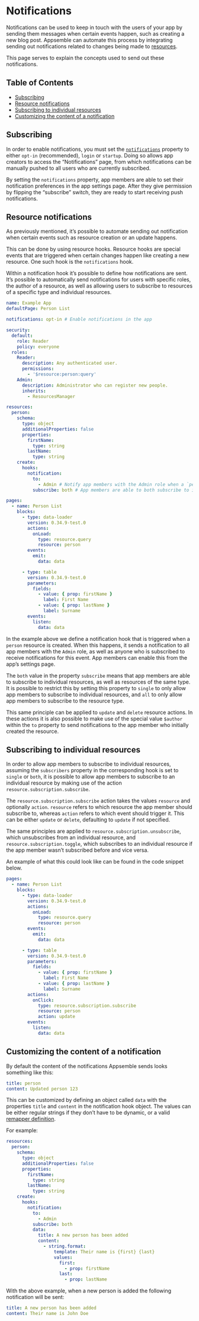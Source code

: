 # Notifications

Notifications can be used to keep in touch with the users of your app by sending them messages when
certain events happen, such as creating a new blog post. Appsemble can automate this process by
integrating sending out notifications related to changes being made to
[resources](../app/resources.md).

This page serves to explain the concepts used to send out these notifications.

## Table of Contents

- [Subscribing](#subscribing)
- [Resource notifications](#resource-notifications)
- [Subscribing to individual resources](#subscribing-to-individual-resources)
- [Customizing the content of a notification](#customizing-the-content-of-a-notification)

## Subscribing

In order to enable notifications, you must set the
[`notifications`](../reference/app.mdx#app-definition-notifications) property to either `opt-in`
(recommended), `login` or `startup`. Doing so allows app creators to access the “Notifications”
page, from which notifications can be manually pushed to all users who are currently subscribed.

By setting the `notifications` property, app members are able to set their notification preferences
in the app settings page. After they give permission by flipping the “subscribe” switch, they are
ready to start receiving push notifications.

## Resource notifications

As previously mentioned, it’s possible to automate sending out notification when certain events such
as resource creation or an update happens.

This can be done by using resource hooks. Resource hooks are special events that are triggered when
certain changes happen like creating a new resource. One such hook is the `notifications` hook.

Within a notification hook it’s possible to define how notifications are sent. It’s possible to
automatically send notifications for users with specific roles, the author of a resource, as well as
allowing users to subscribe to resources of a specific type and individual resources.

```yaml copy validate
name: Example App
defaultPage: Person List

notifications: opt-in # Enable notifications in the app

security:
  default:
    role: Reader
    policy: everyone
  roles:
    Reader:
      description: Any authenticated user.
      permissions:
        - '$resource:person:query'
    Admin:
      description: Administrator who can register new people.
      inherits:
        - ResourcesManager

resources:
  person:
    schema:
      type: object
      additionalProperties: false
      properties:
        firstName:
          type: string
        lastName:
          type: string
    create:
      hooks:
        notification:
          to:
            - Admin # Notify app members with the Admin role when a `person` resource is created.
          subscribe: both # App members are able to both subscribe to individual resources, as well as all `person` resources being created.

pages:
  - name: Person List
    blocks:
      - type: data-loader
        version: 0.34.9-test.0
        actions:
          onLoad:
            type: resource.query
            resource: person
        events:
          emit:
            data: data

      - type: table
        version: 0.34.9-test.0
        parameters:
          fields:
            - value: { prop: firstName }
              label: First Name
            - value: { prop: lastName }
              label: Surname
        events:
          listen:
            data: data
```

In the example above we define a notification hook that is triggered when a `person` resource is
created. When this happens, it sends a notification to all app members with the `Admin` role, as
well as anyone who is subscribed to receive notifications for this event. App members can enable
this from the app’s settings page.

The `both` value in the property `subscribe` means that app members are able to subscribe to
individual resources, as well as resources of the same type. It is possible to restrict this by
setting this property to `single` to only allow app members to subscribe to individual resources,
and `all` to only allow app members to subscribe to the resource type.

This same principle can be applied to `update` and `delete` resource actions. In these actions it is
also possible to make use of the special value `$author` within the `to` property to send
notifications to the app member who initially created the resource.

## Subscribing to individual resources

In order to allow app members to subscribe to individual resources, assuming the `subscribers`
property in the corresponding hook is set to `single` or `both`, it is possible to allow app members
to subscribe to an individual resource by making use of the action
`resource.subscription.subscribe`.

The `resource.subscription.subscribe` action takes the values `resource` and optionally `action`.
`resource` refers to which resource the app member should subscribe to, whereas `action` refers to
which event should trigger it. This can be either `update` or `delete`, defaulting to `update` if
not specified.

The same principles are applied to `resource.subscription.unsubscribe`, which unsubscribes from an
individual resource, and `resource.subscription.toggle`, which subscribes to an individual resource
if the app member wasn’t subscribed before and vice versa.

An example of what this could look like can be found in the code snippet below.

```yaml validate pages-snippet
pages:
  - name: Person List
    blocks:
      - type: data-loader
        version: 0.34.9-test.0
        actions:
          onLoad:
            type: resource.query
            resource: person
        events:
          emit:
            data: data

      - type: table
        version: 0.34.9-test.0
        parameters:
          fields:
            - value: { prop: firstName }
              label: First Name
            - value: { prop: lastName }
              label: Surname
        actions:
          onClick:
            type: resource.subscription.subscribe
            resource: person
            action: update
        events:
          listen:
            data: data
```

## Customizing the content of a notification

By default the content of the notifications Appsemble sends looks something like this:

```yaml
title: person
content: Updated person 123
```

This can be customized by defining an object called `data` with the properties `title` and `content`
in the notification hook object. The values can be either regular strings if they don’t have to be
dynamic, or a valid [remapper definition](../remappers/).

For example:

```yaml validate resources-snippet
resources:
  person:
    schema:
      type: object
      additionalProperties: false
      properties:
        firstName:
          type: string
        lastName:
          type: string
    create:
      hooks:
        notification:
          to:
            - Admin
          subscribe: both
          data:
            title: A new person has been added
            content:
              - string.format:
                  template: Their name is {first} {last}
                  values:
                    first:
                      - prop: firstName
                    last:
                      - prop: lastName
```

With the above example, when a new person is added the following notification will be sent:

```yaml
title: A new person has been added
content: Their name is John Doe
```

